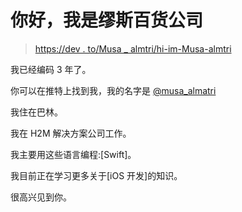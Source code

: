 # 你好，我是缪斯百货公司

> [https://dev . to/Musa _ almtri/hi-im-Musa-almtri](https://dev.to/musa_almatri/hi-im-musa-almatri)

我已经编码 3 年了。

你可以在推特上找到我，我的名字是 [@musa_almatri](https://twitter.com/musa_almatri)

我住在巴林。

我在 H2M 解决方案公司工作。

我主要用这些语言编程:[Swift]。

我目前正在学习更多关于[iOS 开发]的知识。

很高兴见到你。